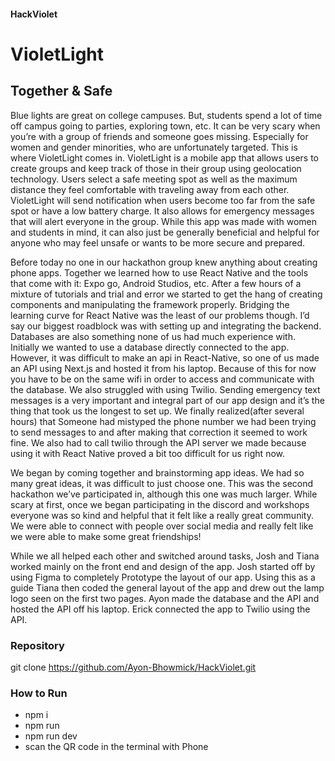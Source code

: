 #### HackViolet
# VioletLight
## Together & Safe
Blue lights are great on college campuses. But, students spend a lot of time off campus going to parties, exploring town, etc. It can be very scary when you’re with a group of friends and someone goes missing. Especially for women and gender minorities, who are unfortunately targeted. This is where VioletLight comes in. VioletLight is a mobile app that allows users to create groups and keep track of those in their group using geolocation technology. Users select a safe meeting spot as well as the maximum distance they feel comfortable with traveling away from each other. VioletLight will send notification when users become too far from the safe spot or have a low battery charge. It also allows for emergency messages that will alert everyone in the group. While this app was made with women and students in mind, it can also just be generally beneficial and helpful for anyone who may feel unsafe or wants to be more secure and prepared.

Before today no one in our hackathon group knew anything about creating phone apps. Together we learned how to use React Native and the tools that come with it: Expo go, Android Studios, etc. After a few hours of a mixture of tutorials and trial and error we started to get the hang of creating components and manipulating the framework properly. Bridging the learning curve for React Native was the least of our problems though. I’d say our biggest roadblock was with setting up and integrating the backend. Databases are also something none of us had much experience with. Initially we wanted to use a database directly connected to the app. However, it was difficult to make an api in React-Native, so one of us made an API using Next.js and hosted it from his laptop. Because of this for now you have to be on the same wifi in order to access and communicate with the database. We also struggled with using Twilio. Sending emergency text messages is a very important and integral part of our app design and it’s the thing that took us the longest to set up. We finally realized(after several hours) that Someone had mistyped the phone number we had been trying to send messages to and after making that correction it seemed to work fine. We also had to call twilio through the API server we made because using it with React Native proved a bit too difficult for us right now.

We began by coming together and brainstorming app ideas. We had so many great ideas, it was difficult to just choose one. This was the second hackathon we’ve participated in, although this one was much larger. While scary at first, once we began participating in the discord and workshops everyone was so kind and helpful that it felt like a really great community. We were able to connect with people over social media and really felt like we were able to make some great friendships! 


While we all helped each other and switched around tasks, Josh and Tiana worked mainly on the front end and design of the app. Josh started off by using Figma to completely 
Prototype the layout of our app. Using this as a guide Tiana then coded the general layout of the app and drew out the lamp logo seen on the first two pages. Ayon made the database and the API and hosted the API off his laptop. Erick connected the app to Twilio using the API. 

### Repository
git clone https://github.com/Ayon-Bhowmick/HackViolet.git
### How to Run
* npm i 
* npm run
* npm run dev
* scan the QR code in the terminal with Phone
